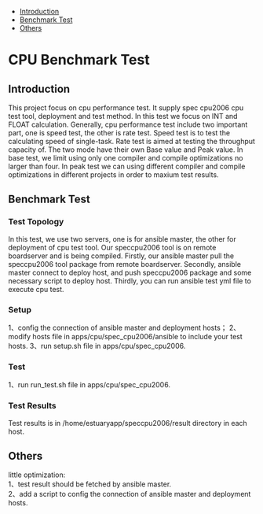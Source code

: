 * [Introduction](#1)
* [Benchmark Test](#2)
* [Others](#3)

# CPU Benchmark Test 
## <a name="1">Introduction</a>
  This project focus on cpu performance test. It supply spec cpu2006 cpu test tool, deployment and test method. In this test we focus on INT and FLOAT calculation. Generally, cpu performance test include two important part, one is speed test, the other is rate test. Speed test is to test the calculating speed of single-task. Rate test is aimed at testing the throughput capacity of. The two mode have their own Base value and Peak value. In base test, we limit using only one compiler and compile optimizations no larger than four. In peak test we can using different compiler and compile optimizations in different projects in order to maxium test results.
## <a name="2">Benchmark Test</a>
### Test Topology
In this test, we use two servers, one is for ansible master, the other for deployment of cpu test tool. Our speccpu2006 tool is on remote boardserver and is being compiled. Firstly, our ansible master pull the speccpu2006 tool package from remote boardserver. Secondly, ansible master connect to deploy host, and push speccpu2006 package and some necessary script to deploy host. Thirdly, you can run ansible test yml file to execute cpu test.
### Setup
1、config the connection of ansible master and deployment hosts；
2、modify hosts file in apps/cpu/spec_cpu2006/ansible to include your test hosts.
3、run setup.sh file in apps/cpu/spec_cpu2006.


### Test 
1、run run_test.sh file in apps/cpu/spec_cpu2006.

### Test Results
Test results is in /home/estuaryapp/speccpu2006/result directory in each host.
## <a name="3">Others</a>
little optimization:</br>
1、test result should be fetched by ansible master.</br>
2、add a script to config the connection of ansible master and deployment hosts.</br>
